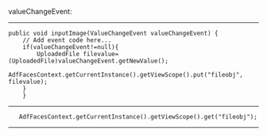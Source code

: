 
valueChangeEvent:
********************************************************************************************
    public void inputImage(ValueChangeEvent valueChangeEvent) {
        // Add event code here...
        if(valueChangeEvent!=null){
            UploadedFile filevalue=(UploadedFile)valueChangeEvent.getNewValue();
            AdfFacesContext.getCurrentInstance().getViewScope().put("fileobj", filevalue);
        }
        }
        
********************************************************************************************
       AdfFacesContext.getCurrentInstance().getViewScope().get("fileobj");
********************************************************************************************
       
       
